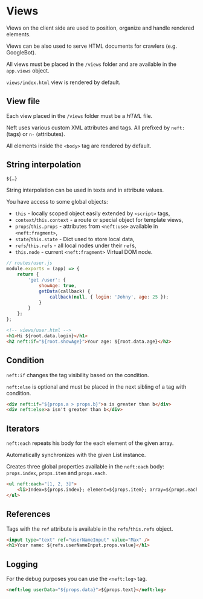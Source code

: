 # Views

Views on the client side are used to position, organize and handle rendered elements.

Views can be also used to serve HTML documents for crawlers (e.g. GoogleBot).

All views must be placed in the `/views` folder and are available in the `app.views` object.

`views/index.html` view is rendered by default.

## View file

Each view placed in the `/views` folder must be a *HTML* file.

Neft uses various custom XML attributes and tags. All prefixed by `neft:` (tags) or `n-` (attributes).

All elements inside the `<body>` tag are rendered by default.

## String interpolation

```html
${…}
```

String interpolation can be used in texts and in attribute values.

You have access to some global objects:
 - `this` - locally scoped object easily extended by `<script>` tags,
 - `context`/`this.context` - a route or special object for template views,
 - `props`/`this.props` - attributes from `<neft:use>` available in `<neft:fragment>`,
 - `state`/`this.state` - Dict used to store local data,
 - `refs`/`this.refs` - all local nodes under their `ref`s,
 - `this.node` - current `<neft:fragment>` Virtual DOM node.

```javascript
// routes/user.js
module.exports = (app) => {
    return {
        'get /user': {
            showAge: true,
            getData(callback) {
                callback(null, { login: 'Johny', age: 25 });
            }
        }
    };
};
```
```html
<!-- views/user.html -->
<h1>Hi ${root.data.login}</h1>
<h2 neft:if="${root.showAge}">Your age: ${root.data.age}</h2>
```

## Condition

`neft:if` changes the tag visibility based on the condition.

`neft:else` is optional and must be placed in the next sibling of a tag with condition.

```html
<div neft:if="${props.a > props.b}">a is greater than b</div>
<div neft:else>a isn't greater than b</div>
```

## Iterators

`neft:each` repeats his body for the each element of the given array.

Automatically synchronizes with the given List instance.

Creates three global properties available in the `neft:each` body: `props.index`, `props.item` and `props.each`.

```html
<ul neft:each="[1, 2, 3]">
    <li>Index=${props.index}; element=${props.item}; array=${props.each}</li>
</ul>
```

## References

Tags with the `ref` attribute is available in the `refs`/`this.refs` object.

```html
<input type="text" ref="userNameInput" value="Max" />
<h1>Your name: ${refs.userNameInput.props.value}</h1>
```

## Logging

For the debug purposes you can use the `<neft:log>` tag.

```html
<neft:log userData="${props.data}">${props.text}</neft:log>
```
